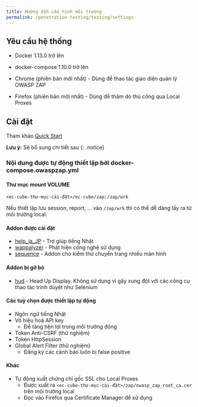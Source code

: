 ```yaml
---
title: Hướng dẫn cấu hình môi trường
permalink: /penetration-testing/testing/settings
---
```

## Yêu cầu hệ thống

- Docker 1.13.0 trở lên
- docker-compose 1.10.0 trở lên

- Chrome (phiên bản mới nhất) - Dùng để thao tác giao diện quản lý OWASP ZAP
- Firefox (phiên bản mới nhất) - Dùng để thăm dò thủ công qua Local Proxes

## Cài đặt

Tham khảo [Quick Start](/penetration-testing/quick_start)

**Lưu ý:** Sẽ bổ sung chi tiết sau
{: .notice}

### Nội dung được tự động thiết lập bởi docker-compose.owaspzap.yml

#### Thư mục mount VOLUME

```shell
<ec-cube-thư-mục-cài-đặt>/ec-cube/zap:/zap/wrk
```

Nếu thiết lập lưu session, report, ... vào `/zap/wrk` thì có thể dễ dàng lấy ra từ môi trường local.

#### Addon được cài đặt

- [help_ja_JP](https://www.zaproxy.org/addons/#addon-help_ja_JP) - Trợ giúp tiếng Nhật
- [wappalyzer](https://www.zaproxy.org/docs/desktop/addons/technology-detection/) - Phát hiện công nghệ sử dụng
- [sequence](https://www.zaproxy.org/docs/desktop/addons/sequence-scanner/) - Addon cho kiểm thử chuyển trang nhiều màn hình

#### Addon bị gỡ bỏ

- [hud](https://www.zaproxy.org/docs/desktop/addons/hud/) - Head Up Display. Không sử dụng vì gây xung đột với các công cụ thao tác trình duyệt như Selenium

#### Các tuỳ chọn được thiết lập tự động

- Ngôn ngữ tiếng Nhật
- Vô hiệu hoá API key
  - Để tăng tiện lợi trong môi trường đóng
- Token Anti-CSRF (thử nghiệm)
- Token HttpSession
- Global Alert Filter (thử nghiệm)
  - Đăng ký các cảnh báo luôn bị false positive

#### Khác

- Tự động xuất chứng chỉ gốc SSL cho Local Proxes
  - Được xuất ra `<ec-cube-thư-mục-cài-đặt>/zap/owasp_zap_root_ca.cer` trên môi trường local
  - Đọc vào Firefox qua Certificate Manager để sử dụng
